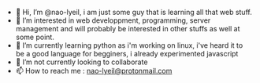 - 👋 Hi, I’m @nao-lyeil, i am just some guy that is learning all that web stuff.
- 👀 I’m interested in web developpment, programming, server management and will probably be interested in other stuffs as well at some point.
- 🌱 I’m currently learning python as i'm working on linux, i've heard it to be a good language for begginers, i already experimented javascript
- 💞️ I’m not currently looking to collaborate
- 📫 How to reach me : nao-lyeil@protonmail.com

<!---
nao-lyeil/nao-lyeil is a ✨ special ✨ repository because its `README.md` (this file) appears on your GitHub profile.
You can click the Preview link to take a look at your changes.
--->
